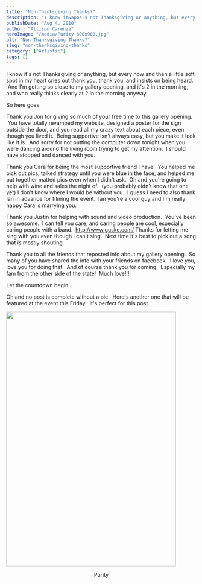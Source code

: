 ```yaml
---
title: "Non-Thanksgiving Thanks?"
description: "I know it&apos;s not Thanksgiving or anything, but every now and then a little soft spot in my heart cries "
publishDate: "Aug 4, 2010"
author: "Allison Carenza"
heroImage: "/media/Purity-600x900.jpg"
alt: "Non-Thanksgiving Thanks?"
slug: "non-thanksgiving-thanks"
category: ["Artistic"]
tags: []
---
```


<p>I know it&apos;s not Thanksgiving or anything, but every now and then a little soft spot in my heart cries out thank you, thank you, and insists on being heard.  And I&apos;m getting so close to my gallery opening, and it&apos;s 2 in the morning, and who really thinks clearly at 2 in the morning anyway.</p>
<p>So here goes.</p>
<p>Thank you Jon for giving so much of your free time to this gallery opening.  You have totally revamped my website, designed a poster for the sign outside the door, and you read all my crazy text about each piece, even though you lived it.  Being supportive isn&apos;t always easy, but you make it look like it is.  And sorry for not putting the computer down tonight when you were dancing around the living room trying to get my attention.  I should have stopped and danced with you.</p>
<p>Thank you Cara for being the most supportive friend I have!  You helped me pick out pics, talked strategy until you were blue in the face, and helped me put together matted pics even when I didn&apos;t ask.  Oh and you&apos;re going to help with wine and sales the night of.  (you probably didn&apos;t know that one yet) I don&apos;t know where I would be without you.  I guess I need to also thank Ian in advance for filming the event.  Ian you&apos;re a cool guy and I&apos;m really happy Cara is marrying you.</p>
<p>Thank you Justin for helping with sound and video production.  You&apos;ve been so awesome.  I can tell you care, and caring people are cool, especially caring people with a band.  <a href="http://http://www.guskc.com/">http://www.guskc.com/</a> Thanks for letting me sing with you even though I can&apos;t sing.  Next time it&apos;s best to pick out a song that is mostly shouting.</p>
<p>Thank you to all the friends that reposted info about my gallery opening.  So many of you have shared the info with your friends on facebook.  I love you, love you for doing that.  And of course thank you for coming.  Especially my fam from the other side of the state!  Much love!!!</p>
<p>Let the countdown begin...</p>
<p>Oh and no post is complete without a pic.  Here&apos;s another one that will be featured at the event this Friday.  It&apos;s perfect for this post.</p>
<p><a rel="attachment wp-att-1177" href="http://www.allisoncarenza.com/archives/1176/purity"><img class="aligncenter size-large wp-image-1177" title="Purity" src="/media/Purity-600x900.jpg" alt="" width="450" height="675" /></a></p>
<p style="text-align: center;">Purity</p>
